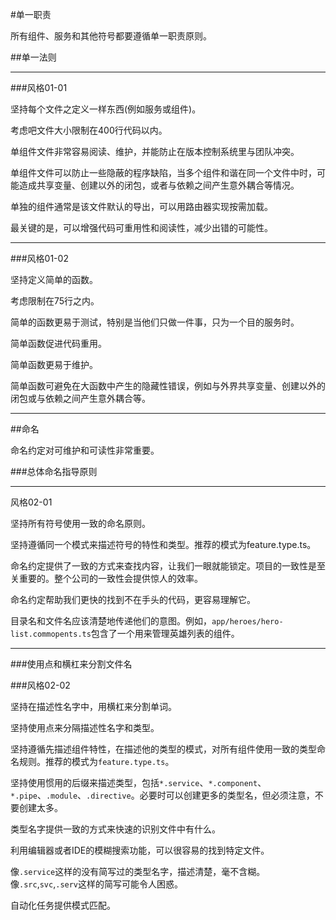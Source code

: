 #单一职责

所有组件、服务和其他符号都要遵循单一职责原则。

##单一法则

***
###风格01-01

坚持每个文件之定义一样东西(例如服务或组件)。

考虑吧文件大小限制在400行代码以内。

单组件文件非常容易阅读、维护，并能防止在版本控制系统里与团队冲突。

单组件文件可以防止一些隐蔽的程序缺陷，当多个组件和谐在同一个文件中时，可能造成共享变量、创建以外的闭包，或者与依赖之间产生意外耦合等情况。

单独的组件通常是该文件默认的导出，可以用路由器实现按需加载。

最关键的是，可以增强代码可重用性和阅读性，减少出错的可能性。

***
###风格01-02

坚持定义简单的函数。

考虑限制在75行之内。

简单的函数更易于测试，特别是当他们只做一件事，只为一个目的服务时。

简单函数促进代码重用。

简单函数更易于维护。

简单函数可避免在大函数中产生的隐藏性错误，例如与外界共享变量、创建以外的闭包或与依赖之间产生意外耦合等。

***
##命名

命名约定对可维护和可读性非常重要。

###总体命名指导原则

***

风格02-01

坚持所有符号使用一致的命名原则。

坚持遵循同一个模式来描述符号的特性和类型。推荐的模式为feature.type.ts。

命名约定提供了一致的方式来查找内容，让我们一眼就能锁定。项目的一致性是至关重要的。整个公司的一致性会提供惊人的效率。

命名约定帮助我们更快的找到不在手头的代码，更容易理解它。

目录名和文件名应该清楚地传递他们的意图。例如，`app/heroes/hero-list.commopents.ts`包含了一个用来管理英雄列表的组件。

***
###使用点和横杠来分割文件名

###风格02-02

坚持在描述性名字中，用横杠来分割单词。

坚持使用点来分隔描述性名字和类型。

坚持遵循先描述组件特性，在描述他的类型的模式，对所有组件使用一致的类型命名规则。推荐的模式为`feature.type.ts`。

坚持使用惯用的后缀来描述类型，包括`*.service`、`*.component`、`*.pipe`、`.module`、`.directive`。必要时可以创建更多的类型名，但必须注意，不要创建太多。

类型名字提供一致的方式来快速的识别文件中有什么。

利用编辑器或者IDE的模糊搜索功能，可以很容易的找到特定文件。

像`.service`这样的没有简写过的类型名字，描述清楚，毫不含糊。像`.src`,`svc`,`.serv`这样的简写可能令人困惑。

自动化任务提供模式匹配。


